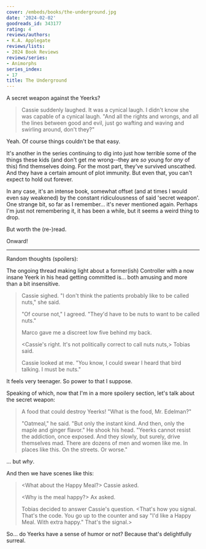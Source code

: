```yaml
---
cover: /embeds/books/the-underground.jpg
date: '2024-02-02'
goodreads_id: 343177
rating: 4
reviews/authors:
- K.A. Applegate
reviews/lists:
- 2024 Book Reviews
reviews/series:
- Animorphs
series_index:
- 17
title: The Underground
---
```

A secret weapon against the Yeerks? 

> Cassie suddenly laughed. It was a cynical laugh. I didn't know she was capable of a cynical laugh. "And all the rights and wrongs, and all the lines between good and evil, just go wafting and waving and swirling around, don't they?"

Yeah. Of course things couldn't be that easy. 

It's another in the series continuing to dig into just how terrible some of the things these kids (and don't get me wrong--they are *so* young for *any* of this) find themselves doing. For the most part, they've survived unscathed. And they have a certain amount of plot immunity. But even that, you can't expect to hold out forever. 

In any case, it's an intense book, somewhat offset (and at times I would even say weakened) by the constant ridiculousness of said 'secret weapon'. One strange bit, so far as I remember... it's never mentioned again. Perhaps I'm just not remembering it, it has been a while, but it seems a weird thing to drop. 

But worth the (re-)read. 

Onward!

<!--more-->

- - - 

Random thoughts (spoilers):

The ongoing thread making light about a former(ish) Controller with a now insane Yeerk in his head getting committed is... both amusing and more than a bit insensitive. 

> Cassie sighed. "I don't think the patients probably like to be called nuts," she said.
> 
> "Of course not," I agreed. "They'd have to be nuts to want to be called nuts."
> 
> Marco gave me a discreet low five behind my back.
> 
> <Cassie's right. It's not politically correct to call nuts nuts,> Tobias said.
> 
> Cassie looked at me. "You know, I could swear I heard that bird talking. I must be nuts."

It feels very teenager. So power to that I suppose. 

Speaking of which, now that I'm in a more spoilery section, let's talk about the secret weapon:

> A food that could destroy Yeerks! "What is the food, Mr. Edelman?"
> 
> "Oatmeal," he said. "But only the instant kind. And then, only the maple and ginger flavor." He shook his head. "Yeerks cannot resist the addiction, once exposed. And they slowly, but surely, drive themselves mad. There are dozens of men and women like me. In places like this. On the streets. Or worse."

... but *why*. 

And then we have scenes like this:

> <What about the Happy Meal?> Cassie asked.
> 
> <Why is the meal happy?> Ax asked.
> 
> Tobias decided to answer Cassie's question. <That's how you signal. That's the code. You go up to the counter and say "I'd like a Happy Meal. With extra happy." That's the signal.>

So... do Yeerks have a sense of humor or not? Because that's delightfully surreal. 